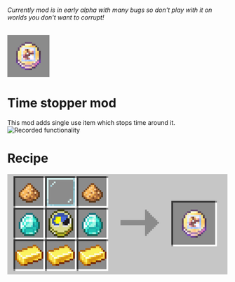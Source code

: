 ###### Currently mod is in early alpha with many bugs so don't play with it on worlds you don't want to corrupt!
![Logo](./images/logo.png)
# Time stopper mod
This mod adds single use item which stops time around it.
![Recorded functionality](./images/recorded.gif)
# Recipe
![Recipe](./images/recipe.png)